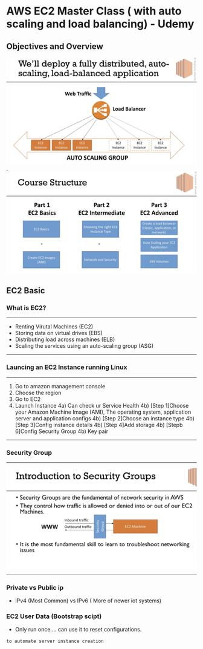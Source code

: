# AWS EC2 Master Class ( with auto scaling and load balancing) - Udemy
## Objectives and Overview
![images](https://github.com/KennySoh/Technical-Interview/blob/master/oop/EC2_1.png). 
![images](https://github.com/KennySoh/Technical-Interview/blob/master/oop/EC2_2.png)
## EC2 Basic
### What is EC2?
***
- Renting Virutal Machines (EC2)
- Storing data on virtual drives (EBS)
- Distributing load across machines (ELB)
- Scaling the services using an auto-scaling group (ASG)
***
### Launcing an EC2 Instance running Linux
***
1) Go to amazon management console
2) Choose the region
3) Go to EC2
4) Launch Instance
4a) Can check ur Service Health
4b) [Step 1]Choose your Amazon Machine Image (AMI), The operating system, application server and application configs
4b) [Step 2]Choose an instance type
4b) [Step 3]Config instance details
4b) [Step 4]Add storage
4b) [Stepb 6]Config Security Group
4b) Key pair

***

### Security Group 
***
![images](https://github.com/KennySoh/Technical-Interview/blob/master/oop/EC2_3.png)
***

### Private vs Public ip 
- IPv4 (Most Common) vs IPv6 ( More of newer iot systems)

### EC2 User Data (Bootstrap scipt)
- Only run once.... can use it to reset configurations. 
```
to automate server instance creation
```
